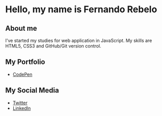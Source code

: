 # Hello, my name is Fernando Rebelo
## About me
I've started my studies for web application in JavaScript.
My skills are HTML5, CSS3 and GitHub/Git version control.

## My Portfolio
- [CodePen](https://codepen.io/collection/kNeZPM)

## My Social Media

- [Twitter](https://twitter.com/rebelo1993)
- [LinkedIn](https://www.linkedin.com/in/fernandorebelodev/)
<!---
fernandorebelo/fernandorebelo is a ✨ special ✨ repository because its `README.md` (this file) appears on your GitHub profile.
You can click the Preview link to take a look at your changes.
--->
